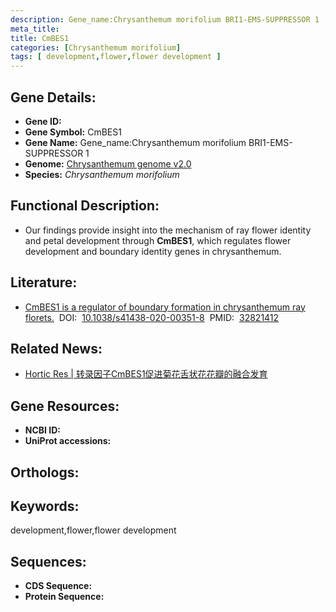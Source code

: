 ```yaml
---
description: Gene_name:Chrysanthemum morifolium BRI1-EMS-SUPPRESSOR 1 ; Chrysanthemum morifolium
meta_title:
title: CmBES1
categories: [Chrysanthemum morifolium]
tags: [ development,flower,flower development ]
---
```


## Gene Details:
- **Gene ID:**	[]()
- **Gene Symbol:** CmBES1
- **Gene Name:** Gene_name:Chrysanthemum morifolium BRI1-EMS-SUPPRESSOR 1
- **Genome:** [Chrysanthemum genome v2.0]()
- **Species:** *Chrysanthemum morifolium*

## Functional Description:
   - Our findings provide insight into the mechanism of ray flower identity and petal development through **CmBES1**, which regulates flower development and boundary identity genes in chrysanthemum.

## Literature:
   - [CmBES1 is a regulator of boundary formation in chrysanthemum ray florets.]( https://www.nature.com/articles/s41438-020-00351-8#Ack1)&nbsp;&nbsp;DOI:&nbsp;&nbsp;[10.1038/s41438-020-00351-8](https://www.nature.com/articles/s41438-020-00351-8#Ack1)&nbsp;&nbsp;PMID:&nbsp;&nbsp;[32821412](https://pubmed.ncbi.nlm.nih.gov/32821412/)

## Related News:
   - [Hortic Res | 转录因子CmBES1促进菊花舌状花花瓣的融合发育](https://mp.weixin.qq.com/s?__biz=Mzg3MDEwNDEyMg==&mid=2247494167&idx=5&sn=ee4f6865e8775eb4c97fdd6d1b42bcc0&chksm=ce904742f9e7ce54cbc5e36a4b6e1da8f6fb96571b761c27d11634bc0a1e51f7d7f7f0157a23&scene=27#wechat_redirect)

## Gene Resources:
- **NCBI ID:** [](https://www.ncbi.nlm.nih.gov/gene/?term=)
- **UniProt accessions:** [](https://www.uniprot.org/uniprotkb//entry)

## Orthologs:


## Keywords:
development,flower,flower development

## Sequences:
- **CDS Sequence:**
- **Protein Sequence:**
